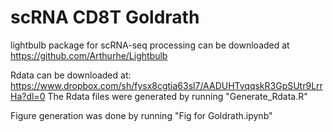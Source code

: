 # scRNA CD8T Goldrath

lightbulb package for scRNA-seq processing can be downloaded at 
https://github.com/Arthurhe/Lightbulb

Rdata can be downloaded at:
https://www.dropbox.com/sh/fysx8cgtia63sl7/AADUHTvqqskR3GpSUtr9LrrHa?dl=0
The Rdata files were generated by running "Generate_Rdata.R"

Figure generation was done by running "Fig for Goldrath.ipynb"